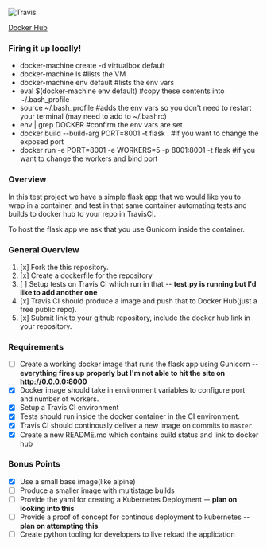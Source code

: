 ![Travis](https://travis-ci.org/morganwalker/simple-python-http.svg?branch=master)

[Docker Hub](https://hub.docker.com/r/jmorganwalker/simple-python-http/)

### Firing it up locally!

* docker-machine create -d virtualbox default
* docker-machine ls #lists the VM
* docker-machine env default #lists the env vars
* eval $(docker-machine env default)  #copy these contents into ~/.bash_profile
* source ~/.bash_profile #adds the env vars so you don't need to restart your terminal (may need to add to ~/.bashrc)
* env | grep DOCKER #confirm the env vars are set
* docker build --build-arg PORT=8001 -t flask . #if you want to change the exposed port
* docker run -e PORT=8001 -e WORKERS=5 -p 8001:8001 -t flask #if you want to change the workers and bind port


### Overview

In this test project we have a simple flask app that we would like you to wrap in a container, and test in that same container
automating tests and builds to docker hub to your repo in TravisCI.

To host the flask app we ask that you use Gunicorn inside the container.

### General Overview

 1. [x] Fork the this repository.
 2. [x] Create a dockerfile for the repository
 3. [ ] Setup tests on Travis CI which run in that -- **test.py is running but I'd like to add another one**
 4. [x] Travis CI should produce a image and push that to Docker Hub(just a free public repo).
 5. [x] Submit link to your github repository, include the docker hub link in your repository.

### Requirements

 * [ ] Create a working docker image that runs the flask app using Gunicorn -- **everything fires up properly but I'm not able to hit the site on http://0.0.0.0:8000**
 * [x] Docker image should take in environment variables to configure port and number of workers.
 * [x] Setup a Travis CI environment
 * [x] Tests should run inside the docker container in the CI environment.
 * [x] Travis CI should continously deliver a new image on commits to `master`.
 * [x] Create a new README.md which contains build status and link to docker hub

### Bonus Points

 * [x] Use a small base image(like alpine)
 * [ ] Produce a smaller image with multistage builds
 * [ ] Provide the yaml for creating a Kubernetes Deployment -- **plan on looking into this**
 * [ ] Provide a proof of concept for continous deployment to kubernetes -- **plan on attempting this**
 * [ ] Create python tooling for developers to live reload the application
